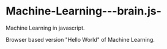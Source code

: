 # Machine-Learning---brain.js-
Machine Learning in javascript.

Browser based version "Hello World" of Machine Learning.
